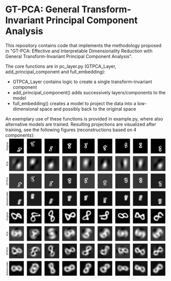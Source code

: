 # GT-PCA: General Transform-Invariant Principal Component Analysis

This repository contains code that implements the methodology proposed in 
"GT-PCA: Effective and Interpretable Dimensionality Reduction with General
Transform-Invariant Principal Component Analysis". 

The core functions are in pc_layer.py (GTPCA_Layer, add_principal_component and 
full_embedding):
- GTPCA_Layer contains logic to create a single transform-invariant component
- add_principal_component() adds successively layers/components to the model
- full_embedding() creates a model to project the data into a low-dimensional 
space and possibly back to the original space

An exemplary use of these functions is provided in example.py, where also 
alternative models are trained. Resulting projections are visualized after 
training, see the following figures (reconstructions based on 4 components):
![Reconstructions based on 4 (shift-invariant) components](imgs/shift_4.png)
![Reconstructions based on 4 (rotation-invariant) components](imgs/rotation_4.png)
